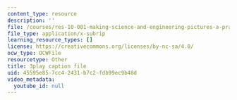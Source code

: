 ```yaml
---
content_type: resource
description: ''
file: /courses/res-10-001-making-science-and-engineering-pictures-a-practical-guide-to-presenting-your-work-spring-2016/45595e857cc42431b7c2fdb99ec9b48d_gZ9DWdzGNqQ.srt
file_type: application/x-subrip
learning_resource_types: []
license: https://creativecommons.org/licenses/by-nc-sa/4.0/
ocw_type: OCWFile
resourcetype: Other
title: 3play caption file
uid: 45595e85-7cc4-2431-b7c2-fdb99ec9b48d
video_metadata:
  youtube_id: null
---
```

